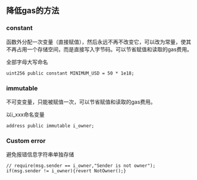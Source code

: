 ## 降低gas的方法

### constant

函数外分配一次变量（直接赋值），然后永远不再不改变它，可以改为常量，使其不再占用一个存储空间，而是直接写入字节码。可以节省赋值和读取的gas费用。

全部字母大写命名

```solidity
uint256 public constant MINIMUM_USD = 50 * 1e18;
```

### immutable

不可变变量，只能被赋值一次，可以节省赋值和读取的gas费用。

以i_xxx命名变量

```solidity
address public immutable i_owner;
```

### Custom error

避免报错信息字符串单独存储

```solidity
// require(msg.sender == i_owner,"Sender is not owner");
if(msg.sender != i_owner){revert NotOwner();}
```

